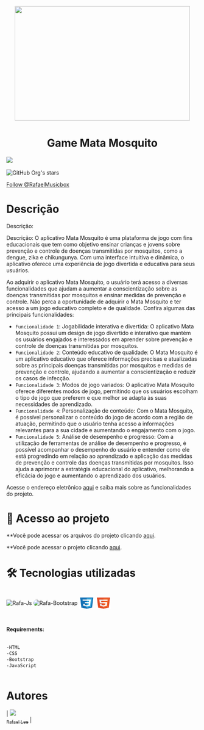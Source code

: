 <p align="center">
  <img width="460" height="300" src="https://github.com/Rafael-Lee1/Icons/blob/08da3b3501a4719c8fa4f82fdde7da483d66dac9/Mata_Mosquito2.png">
</p>

<h1 align="center"> Game Mata Mosquito </h1>

<img src="http://img.shields.io/static/v1?label=STATUS&message=EM%20DESENVOLVIMENTO&color=GREEN&style=for-the-badge"/>

![GitHub Org's stars](https://img.shields.io/gitlab/contributors/Rafael-Lee1)

<a id="follow-us" href="https://twitter.com/RafaelMusicbox" class="tw-btn" rel="me nofollow">Follow @RafaelMusicbox</a>

# Descrição

 Descrição:

Descrição: O aplicativo Mata Mosquito é uma plataforma de jogo com fins educacionais que tem como objetivo ensinar crianças e jovens sobre prevenção e controle de doenças transmitidas por mosquitos, como a dengue, zika e chikungunya. Com uma interface intuitiva e dinâmica, o aplicativo oferece uma experiência de jogo divertida e educativa para seus usuários.

Ao adquirir o aplicativo Mata Mosquito, o usuário terá acesso a diversas funcionalidades que ajudam a aumentar a conscientização sobre as doenças transmitidas por mosquitos e ensinar medidas de prevenção e controle. Não perca a oportunidade de adquirir o Mata Mosquito e ter acesso a um jogo educativo completo e de qualidade. Confira algumas das principais funcionalidades:

- `Funcionalidade 1`: Jogabilidade interativa e divertida: O aplicativo Mata Mosquito possui um design de jogo divertido e interativo que mantém os usuários engajados e interessados em aprender sobre prevenção e controle de doenças transmitidas por mosquitos.
- `Funcionalidade 2`: Conteúdo educativo de qualidade: O Mata Mosquito é um aplicativo educativo que oferece informações precisas e atualizadas sobre as principais doenças transmitidas por mosquitos e medidas de prevenção e controle, ajudando a aumentar a conscientização e reduzir os casos de infecção.
- `Funcionalidade 3`: Modos de jogo variados: O aplicativo Mata Mosquito oferece diferentes modos de jogo, permitindo que os usuários escolham o tipo de jogo que preferem e que melhor se adapta às suas necessidades de aprendizado.
- `Funcionalidade 4`: Personalização de conteúdo: Com o Mata Mosquito, é possível personalizar o conteúdo do jogo de acordo com a região de atuação, permitindo que o usuário tenha acesso a informações relevantes para a sua cidade e aumentando o engajamento com o jogo.
- `Funcionalidade 5`: Análise de desempenho e progresso: Com a utilização de ferramentas de análise de desempenho e progresso, é possível acompanhar o desempenho do usuário e entender como ele está progredindo em relação ao aprendizado e aplicação das medidas de prevenção e controle das doenças transmitidas por mosquitos. Isso ajuda a aprimorar a estratégia educacional do aplicativo, melhorando a eficácia do jogo e aumentando o aprendizado dos usuários.

Acesse o endereço eletrônico <a href="https://appgamematamosquito-production.up.railway.app/">aqui</a> e saiba mais sobre as funcionalidades do projeto.

# 📁 Acesso ao projeto

**Você pode acessar os arquivos do projeto clicando <a href="https://github.com/Rafael-Lee1/App_Game_Mata_Mosquito">aqui</a>.</p>
**Você pode acessar o projeto clicando <a href="https://appgamematamosquito-production.up.railway.app/">aqui</a>.</p>

# 🛠️ Tecnologias utilizadas

<div style="display: inline_block"><br>
<img align="center" alt="Rafa-Js" height="30" width="40" src="https://github.com/Rafael-Lee1/Icons/blob/f85d05ce344243c7a5f13ebe444b251000c1793a/icons8-javascript.gif">
<img align="center" alt="Rafa-Bootstrap" height="40" style="border-radius:50px;" src="https://github.com/Rafael-Lee1/Icons/blob/f85d05ce344243c7a5f13ebe444b251000c1793a/Bootstrap%20(2).gif">
<img align="center" alt="Rafa-CSS" height="30" width="40" src="https://raw.githubusercontent.com/devicons/devicon/master/icons/css3/css3-original.svg">
<img align="center" alt="Rafa-HTML" height="30" width="40" src="https://raw.githubusercontent.com/devicons/devicon/master/icons/html5/html5-original.svg"> <p>
<br>


<b>Requirements:</b>

<pre class="notranslate"><code>
-HTML
-CSS
-Bootstrap
-JavaScript
</code>
</pre>


# Autores

| [<img src="https://avatars.githubusercontent.com/u/115593138?s=400&u=c345c56a9a6c0718f52a868dc3f39fd8bdbc944d&v=4" width=115><br><sub>Rafael Lee</sub>](https://github.com/Rafael-Lee1) |

